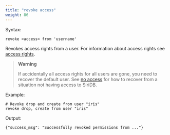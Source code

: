 ```yaml
---
title: "revoke access"
weight: 86
---
```


Syntax:

	revoke <access> from 'username'

Revokes access rights from a user. For information about access rights
see [access rights](../access_rights).

>**Warning**
>
>If accidentally all access rights for all users are gone, you need to recover
>the default user. See [no access](../no_access) for how to recover from a situation
>not having access to SiriDB.

Example:

	# Revoke drop and create from user "iris"
	revoke drop, create from user "iris"


Output:

	{"success_msg": "Successfully revoked permissions from ..."}